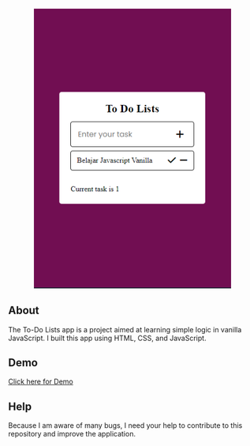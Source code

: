 <p align="center"><img src="https://raw.githubusercontent.com/sidiqalfi/todolists/main/assets/ss/screenshot.png" width="400"></p>

## About
The To-Do Lists app is a project aimed at learning simple logic in vanilla JavaScript. I built this app using HTML, CSS, and JavaScript. 

## Demo
<a href='https://sidiqalfiansyah.my.id/todolists/' target='_blank'>Click here for Demo</a>

## Help
Because I am aware of many bugs, I need your help to contribute to this repository and improve the application.
